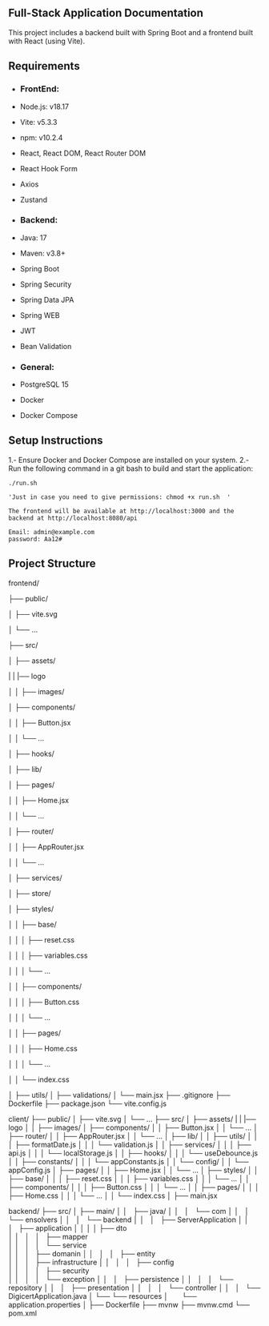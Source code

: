 
## Full-Stack Application Documentation

This project includes a backend built with Spring Boot and a frontend built with React (using Vite).


## Requirements

- ### FrontEnd:

- Node.js: v18.17
- Vite: v5.3.3
- npm: v10.2.4
- React, React DOM, React Router DOM
- React Hook Form
- Axios
- Zustand

- ### Backend:

- Java: 17
- Maven: v3.8+
- Spring Boot
- Spring Security
- Spring Data JPA
- Spring WEB
- JWT
- Bean Validation

- ### General:

- PostgreSQL 15
- Docker
- Docker Compose


## Setup Instructions

1.- Ensure Docker and Docker Compose are installed on your system.
2.- Run the following command in a git bash to build and start the application:
	
	./run.sh

	'Just in case you need to give permissions: chmod +x run.sh  ' 
	
	The frontend will be available at http://localhost:3000 and the backend at http://localhost:8080/api
	
	Email: admin@example.com
	password: Aa12#

## Project Structure



frontend/

├── public/

│   ├── vite.svg

│   └── ...

├── src/

│   ├── assets/

|   |   |── logo

│   │   ├── images/

│   ├── components/

│   │   ├── Button.jsx

│   │   └── ...

│   ├── hooks/

│   ├── lib/

│   ├── pages/

│   │   ├── Home.jsx

│   │   └── ...

│   ├── router/

│   │   ├── AppRouter.jsx

│   │   └── ...

│   ├── services/

│   ├── store/

│   ├── styles/

│   │   ├── base/

│   │       │   ├── reset.css

│   │       │   ├── variables.css

│   │       │   └── ...

│   │       ├── components/

│   │       │   ├── Button.css

│   │       │   └── ...

│   │       ├── pages/

│   │       │   ├── Home.css

│   │       │   └── ...

│   │       └── index.css

│   ├── utils/
│   ├── validations/
│   └── main.jsx
├── .gitignore
├── Dockerfile
├── package.json
└── vite.config.js


client/
├── public/
│   ├── vite.svg
│   └── ...
├── src/
│   ├── assets/
|   |   |── logo
│   │   ├── images/
│   ├── components/
│   │   ├── Button.jsx
│   │   └── ...
│   ├── router/
│   │   ├── AppRouter.jsx
│   │   └── ...
│   ├── lib/
│   │   ├── utils/
│   │   │   ├── formatDate.js
│   │   │   └── validation.js
│   │   ├── services/
│   │   │   ├── api.js
│   │   │   └── localStorage.js
│   │   ├── hooks/
│   │   │   └── useDebounce.js
│   │   ├── constants/
│   │   │   └── appConstants.js
│   │   └── config/
│   │       └── appConfig.js
│   ├── pages/
│   │   ├── Home.jsx
│   │   └── ...
│   ├── styles/
│   │   ├── base/
│   │       │   ├── reset.css
│   │       │   ├── variables.css
│   │       │   └── ...
│   │       ├── components/
│   │       │   ├── Button.css
│   │       │   └── ...
│   │       ├── pages/
│   │       │   ├── Home.css
│   │       │   └── ...
│   │       └── index.css
│   ├── main.jsx

backend/
├── src/
│    ├── main/
│    │   ├── java/
│    │   │   └── com
│    │   │       └── ensolvers
│    │   │           └── backend
│    │   │               ├── ServerApplication
│    │   │               ├── application
│    │	 │				 │   ├── dto  	    
│    │   │               │   ├── mapper     
│    │   │               │   └── service   
│    │   │               ├── domanin
│    │   │               │   ├── entity 	
│    │   │               ├── infrastructure
│    │   │               │   ├── config 		
│    │   │               │   ├── security    
│    │   │               │   └── exception 
│    │   │               ├── persistence
│    │   │               │   └── repository
│    │   │               ├── presentation
│    │   │               │   └── controller 
│    │   │               └── DigicertApplication.java
│    └── └── resources
│           └── application.properties
│
├── Dockerfile
├── mvnw
├── mvnw.cmd
└── pom.xml					
		


